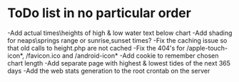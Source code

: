 # ToDo list in no particular order
-Add actual times\heights of high & low water text below chart
-Add shading for neaps\springs range or sunrise,sunset times?
-Fix the caching issue so that old calls to height.php are not cached
-Fix the 404's for /apple-touch-icon*, /favicon.ico and /android-icon*
-Add cookie to remember chosen chart length
-Add separate page with highest & lowest tides of the next 365 days
-Add the web stats generation to the root crontab on the server
